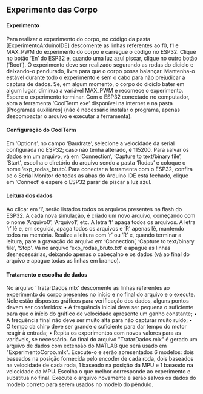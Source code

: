 ## Experimento das Corpo

#### Experimento
Para realizar o experimento do corpo, no código da pasta [ExperimentoArduinoIDE] descomente as linhas referentes ao f0, f1 e MAX_PWM do experimento do corpo e carregue o código no ESP32. Clique no botão ‘En’ do ESP32 e, quando uma luz azul piscar, clique no outro botão (‘Boot’). O experimento deve ser realizado segurando as rodas do diciclo e deixando-o pendurado, livre para que o corpo possa balançar. Mantenha-o estável durante todo o experimento e sem o cabo para não prejudicar a captura de dados. Se, em algum momento, o corpo do diciclo bater em algum lugar, diminua a variável MAX\_PWM e recomece o experimento. Espere o experimento terminar. Com o ESP32 conectado no computador, abra a ferramenta ‘CoolTerm.exe’ disponível na internet e na pasta [Programas auxiliares] (não é necessário instalar o programa, apenas descompactar o arquivo e executar a ferramenta). 

#### Configuração do CoolTerm
Em ‘Options’, no campo ‘Baudrate’, selecione a velocidade da serial configurada no ESP32; caso não tenha alterado, é 115200. Para salvar os dados em um arquivo, vá em ‘Connection’, ‘Capture to text/binary file’, ‘Start’, escolha o diretório do arquivo sendo a pasta ‘Rodas’ e coloque o nome ‘exp_rodas_bruto’. Para conectar a ferramenta com o ESP32, confira se o Serial Monitor de todas as abas do Arduino IDE está fechado, clique em ‘Connect’ e espere o ESP32 parar de piscar a luz azul.

#### Leitura dos dados
Ao clicar em ‘l’, serão listados todos os arquivos presentes na flash do ESP32. A cada nova simulação, é criado um novo arquivo, começando com o nome ‘Arquivo0’, ‘Arquivo1’, etc. A letra ‘f’ apaga todos os arquivos. A letra ‘r’ lê e, em seguida, apaga todos os arquivos e ‘R’ apenas lê, mantendo todos na memória.
Realize a leitura com ‘r’ ou ‘R’ e, quando terminar a leitura, pare a gravação do arquivo em ‘Connection’, ‘Capture to text/binary file’, ‘Stop’. Vá no arquivo ‘exp_rodas_bruto.txt’ e apague as linhas desnecessárias, deixando apenas o cabeçalho e os dados (vá ao final do arquivo e apague todas as linhas em branco).

#### Tratamento e escolha de dados
No arquivo ‘TratarDados.mlx’ descomente as linhas referentes ao experimento do corpo presentes no início e no final do arquivo e o execute. Nele estão dispostos gráficos para verificação dos dados, alguns pontos devem ser conferidos:
    • A frequência inicial deve ser pequena o suficiente para que o início do gráfico de velocidade apresente um ganho constante;
    • A frequência final não deve ser muito alta para não capturar muito ruído;
    • O tempo da chirp deve ser grande o suficiente para dar tempo do motor reagir à entrada;
    • Repita os experimentos com novos valores para as variáveis, se necessário.
Ao final do arquivo "TratarDados.mlx" é gerado um arquivo de dados com extensão do MATLAB que será usado em "ExperimentoCorpo.mlx". Execute-o e serão apresentados 6 modelos: dois baseados na posição fornecida pelo encoder de cada roda, dois baseados na velocidade de cada roda, 1 baseado na posição da MPU e 1 baseado na velocidade da MPU. Escolha o que melhor corresponde ao experimento e substitua no final. Execute o arquivo novamente e serão salvos os dados do modelo correto para serem usados no modelo do pêndulo.